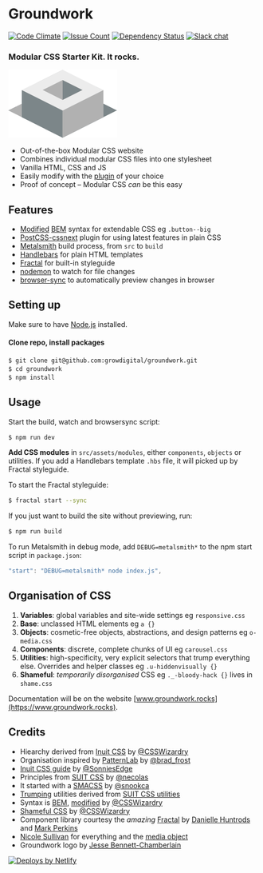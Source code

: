 # Groundwork

[![Code Climate][climate-badge]][climate-url] [![Issue Count][issue-badge]][issue-url] [![Dependency Status][dep-badge]][dep-url] [![Slack chat][slack-badge]][slack-url]

### Modular CSS Starter Kit. It rocks.

![Groundwork logo](build/assets/images/logo.png)

* Out-of-the-box Modular CSS website
* Combines individual modular CSS files into one stylesheet
* Vanilla HTML, CSS and JS
* Easily modify with the [plugin](https://github.com/metalsmith/awesome-metalsmith/blob/master/PLUGINS.md) of your choice
* Proof of concept – Modular CSS _can_ be this easy

## Features

* [Modified](https://csswizardry.com/2013/01/mindbemding-getting-your-head-round-bem-syntax/) [BEM](https://en.bem.info/) syntax for extendable CSS eg `.button--big`
* [PostCSS-cssnext](http://cssnext.io/) plugin for using latest features in plain CSS
* [Metalsmith](http://www.metalsmith.io/) build process, from `src` to `build`
* [Handlebars](http://handlebarsjs.com/) for plain HTML templates
* [Fractal](http://fractal.build/) for built-in styleguide
* [nodemon](https://www.npmjs.com/package/nodemon) to watch for file changes 
* [browser-sync](https://browsersync.io/) to automatically preview changes in browser

## Setting up

Make sure to have [Node.js](https://nodejs.org/en/) installed.

#### Clone repo, install packages

```bash
$ git clone git@github.com:growdigital/groundwork.git
$ cd groundwork
$ npm install
```

## Usage

Start the build, watch and browsersync script:

```bash
$ npm run dev 
```

**Add CSS modules** in `src/assets/modules`, either `components`, `objects` or utilities. If you add a Handlebars template `.hbs` file, it will picked up by Fractal styleguide.

To start the Fractal styleguide:

```bash
$ fractal start --sync
```

If you just want to build the site without previewing, run:

```bash
$ npm run build
```

To run Metalsmith in debug mode, add `DEBUG=metalsmith*` to the npm start script in `package.json`:
```javascript
"start": "DEBUG=metalsmith* node index.js",
```

## Organisation of CSS

1. **Variables**: global variables and site-wide settings eg `responsive.css`
2. **Base**: unclassed HTML elements eg `a {}`
3. **Objects**: cosmetic-free objects, abstractions, and design patterns eg `o-media.css`
4. **Components**: discrete, complete chunks of UI eg `carousel.css`
5. **Utilities**: high-specificity, very explicit selectors that trump
everything else. Overrides and helper classes eg `.u-hiddenvisually {}`
6. **Shameful**: _temporarily disorganised_ CSS eg `._-bloody-hack {}` lives in `shame.css`

Documentation will be on the website [www.groundwork.rocks](https://www.groundwork.rocks).

## Credits

* Hiearchy derived from [Inuit CSS](https://github.com/inuitcss) by [@CSSWizardry](https://twitter.com/csswizardry) 
* Organisation inspired by [PatternLab](http://patternlab.io/) by [@brad_frost](https://twitter.com/brad_frost)
* [Inuit CSS guide](https://github.com/SonniesEdge/inuitcss-guide) by [@SonniesEdge](https://twitter.com/sonniesedge)
* Principles from [SUIT CSS](https://github.com/suitcss/suit) by [@necolas](https://twitter.com/necolas)
* It started with a [SMACSS](https://smacss.com/) by [@snookca](https://twitter.com/snookca)
* [Trumping](https://github.com/sonniesedge/inuitcss-guide/blob/master/trumps.md) utilities derived from [SUIT CSS utilities](https://github.com/suitcss/utils)
* Syntax is [BEM](https://en.bem.info/), [modified](https://csswizardry.com/2013/01/mindbemding-getting-your-head-round-bem-syntax/) by [@CSSWizardry](https://twitter.com/csswizardry) 
* [Shameful CSS](http://csswizardry.com/2013/04/shame-css/) by [@CSSWizardry](https://twitter.com/csswizardry)
* Component library courtesy the _amazing_ [Fractal](http://fractal.build/) by [Danielle Huntrods](https://github.com/dkhuntrods) and [Mark Perkins](https://github.com/allmarkedup)
* [Nicole Sullivan](https://twitter.com/stubbornella) for everything and the [media object](http://www.stubbornella.org/content/2010/06/25/the-media-object-saves-hundreds-of-lines-of-code/)
* Groundwork logo by [Jesse Bennett-Chamberlain](https://twitter.com/jessebc)

[![Deploys by Netlify](https://www.netlify.com/img/global/badges/netlify-dark.svg)](https://www.netlify.com)

[climate-badge]: https://codeclimate.com/github/growdigital/groundwork/badges/gpa.svg
[climate-url]: https://codeclimate.com/github/growdigital/groundwork
[issue-badge]: https://codeclimate.com/github/growdigital/groundwork/badges/issue_count.svg
[issue-url]: https://codeclimate.com/github/growdigital/groundwork
[dep-badge]: https://www.versioneye.com/user/projects/58d97d9226a5bb002b54bea2/badge.svg?style=flat-square
[dep-url]: https://www.versioneye.com/user/projects/58d97d9226a5bb002b54bea2
[slack-badge]: https://img.shields.io/badge/Groundwork%20Rocks-Join%20Chat%20→-blue.svg
[slack-url]: https://groundworkrocks.slack.com/
